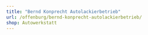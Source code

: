 ```yaml
---
title: "Bernd Konprecht Autolackierbetrieb"
url: /offenburg/bernd-konprecht-autolackierbetrieb/
shop: Autowerkstatt
---
```

